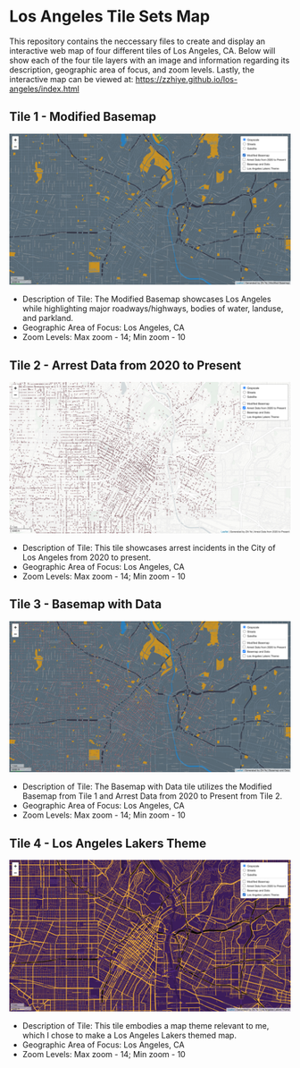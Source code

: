 # Los Angeles Tile Sets Map

This repository contains the neccessary files to create and display an interactive web map of four different tiles of Los Angeles, CA. Below will show each of the four tile layers with an image and information regarding its description, geographic area of focus, and zoom levels. Lastly, the interactive map can be viewed at: https://zzhiye.github.io/los-angeles/index.html

## Tile 1 - Modified Basemap

![Tile 1](img/tile1_basemap.png)

* Description of Tile: The Modified Basemap showcases Los Angeles while highlighting major roadways/highways, bodies of water, landuse, and parkland.
* Geographic Area of Focus: Los Angeles, CA
* Zoom Levels: Max zoom - 14; Min zoom - 10

## Tile 2 - Arrest Data from 2020 to Present

![Tile 2](img/tile2_data.png)

* Description of Tile: This tile showcases arrest incidents in the City of Los Angeles from 2020 to present.
* Geographic Area of Focus: Los Angeles, CA
* Zoom Levels: Max zoom - 14; Min zoom - 10

## Tile 3 - Basemap with Data

![Tile 3](img/tile3_basemap_data.png)

* Description of Tile: The Basemap with Data tile utilizes the Modified Basemap from Tile 1 and Arrest Data from 2020 to Present from Tile 2.
* Geographic Area of Focus: Los Angeles, CA
* Zoom Levels: Max zoom - 14; Min zoom - 10

## Tile 4 - Los Angeles Lakers Theme

![Tile 4](img/tile4_theme.png)
* Description of Tile: This tile embodies a map theme relevant to me, which I chose to make a Los Angeles Lakers themed map.
* Geographic Area of Focus: Los Angeles, CA
* Zoom Levels: Max zoom - 14; Min zoom - 10
